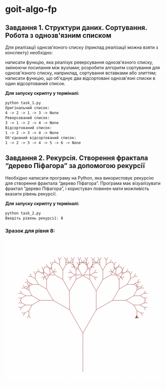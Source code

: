 # goit-algo-fp

## Завдання 1. Структури даних. Сортування. Робота з однозв'язним списком

Для реалізації однозв'язного списку (приклад реалізації можна взяти з конспекту) необхідно:

написати функцію, яка реалізує реверсування однозв'язного списку, змінюючи посилання між вузлами;
розробити алгоритм сортування для однозв'язного списку, наприклад, сортування вставками або злиттям;
написати функцію, що об'єднує два відсортовані однозв'язні списки в один відсортований список.

**Для запуску скрипту у терміналі:**
```
python task_1.py
Оригінальний список:
4 -> 2 -> 1 -> 3 -> None
Реверсований список:
3 -> 1 -> 2 -> 4 -> None
Відсортований список:
1 -> 2 -> 3 -> 4 -> None
Об'єднаний відсортований список:
1 -> 2 -> 3 -> 4 -> 5 -> 6 -> None
```

## Завдання 2. Рекурсія. Створення фрактала “дерево Піфагора” за допомогою рекурсії

Необхідно написати програму на Python, яка використовує рекурсію для створення фрактала “дерево Піфагора”. Програма має візуалізувати фрактал “дерево Піфагора”, і користувач повинен мати можливість вказати рівень рекурсії.

**Для запуску скрипту у терміналі:**
```
python task_2.py
Введіть рівень рекурсії: 8
```

### **Зразок для рівня 8:**

![image info](Pythagoras.png)